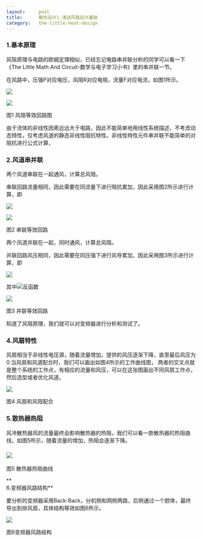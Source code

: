```yaml
---
layout:     post
title:      散热设计1-浅谈风路设计基础
category:   the-little-heat-design
---
```


### **1.基本原理**

风阻原理与电路的欧姆定理相似，已经忘记电路串并联分析的同学可以看一下《The Little Math And Circuit-数学与电子学习小书》里的串并联一节。

在风路中，压强P对应电压，风阻R对应电阻，流量F对应电流，如图1所示。

![](/assets/formula_S1_F3.gif)

![](/assets/Cover_Heat_S1_E1.png)

图1 风阻等效回路图

由于流体的非线性因素远远大于电路，因此不能简单地用线性系统描述，不考虑动态特性，仅考虑风道的静态非线性阻抗特性。非线性特性元件串并联不能简单的对阻抗进行公式计算，

### **2.风道串并联**

两个风道串联在一起通风，计算总风阻。

串联回路流量相同，因此需要在同流量下进行阻抗累加，因此采用图2所示进行计算，即

![](/assets/formula_S1_F4.gif)

![](/assets/Cover_Heat_S1_E2.png)

图2 串联等效回路

两个风道并联在一起，同时通风，计算总风阻。

并联回路风压相同，因此需要在同压强下进行风导累加，因此采用图3所示进行计算，即

![](/assets/formula_S1_F1.gif)

其中![](/assets/formula_S1_F2.gif)反函数

![](/assets/Cover_Heat_S1_E3.png)

图3 并联等效回路

知道了风阻原理，我们就可以对变频器进行分析和测试了。

### **4.风扇特性**

风扇相当于非线性电压源，随着流量增加，提供的风压逐渐下降，直至最后风压为0.当风扇和风道配合时，我们可以画出如图4所示的工作曲线图， 两者的交叉点就是整个系统的工作点，有相应的流量和风压，可以在这张图画出不同风扇工作点，然后选型或者优化风道。

![](/assets/Cover_Heat_S1_E7.png)

图4 风扇和风阻配合

### **5.散热器热阻**

风冷散热器风的流量最终会影响散热器的热阻，我们可以看一款散热器的热阻曲线，如图5所示，随着流量的增加，热阻会逐渐下降。

### ![](/assets/Cover_Heat_S1_E8.png)

图5 散热器热阻曲线

**  
6.变频器风路结构**

要分析的变频器采用Back-Back，分机侧和网侧两路，后侧通过一个腔体，最终导出到排风扇，具体结构等效如图6所示。

![](/assets/Cover_Heat_S1_E4.png)

图6变频器风路结构

